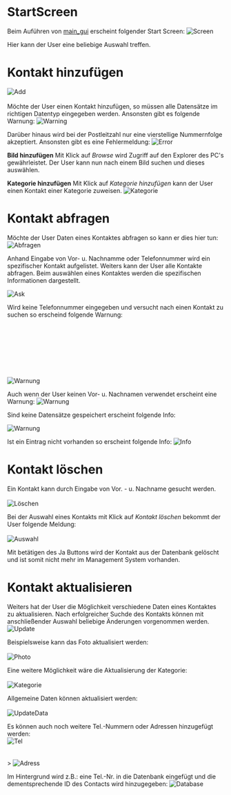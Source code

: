 # StartScreen
Beim Auführen von [main_gui](https://github.com/denisepostl/AdressContactProject/blob/main/adress/main_gui.py) erscheint folgender Start Screen:
![Screen](https://github.com/denisepostl/AdressContactProject/blob/main/img/StartScreen.png)

Hier kann der User eine beliebige Auswahl treffen. 

# Kontakt hinzufügen
![Add](https://github.com/denisepostl/AdressContactProject/blob/main/img/add.png) <br><br>
Möchte der User einen Kontakt hinzufügen, so müssen alle Datensätze im richtigen Datentyp 
eingegeben werden. Ansonsten gibt es folgende Warnung: 
![Warning](https://github.com/denisepostl/AdressContactProject/blob/main/img/Datentypwarning.png)


Darüber hinaus wird bei der Postleitzahl nur eine vierstellige Nummernfolge akzeptiert.
Ansonsten gibt es eine Fehlermeldung: 
![Error](https://github.com/denisepostl/AdressContactProject/blob/main/img/PLZError.png)

**Bild hinzufügen**
Mit Klick auf *Browse* wird Zugriff auf den Explorer des PC's gewährleistet. Der User kann nun nach einem Bild suchen und dieses auswählen.

**Kategorie hinzufügen**
Mit Klick auf *Kategorie hinzufügen* kann der User einen Kontakt einer Kategorie zuweisen.
![Kategorie](https://github.com/denisepostl/AdressContactProject/blob/main/img/Kategorie.png)

# Kontakt abfragen

Möchte der User Daten eines Kontaktes abfragen so kann er dies hier tun: 
![Abfragen](https://github.com/denisepostl/AdressContactProject/blob/main/img/Query.png)

Anhand Eingabe von Vor- u. Nachnamme oder Telefonnummer wird ein spezifischer Kontakt aufgelistet.
Weiters kann der User alle Kontakte abfragen. Beim auswählen eines Kontaktes werden die spezifischen Informationen dargestellt.

![Ask](https://github.com/denisepostl/AdressContactProject/blob/main/img/QueryALL.png)

Wird keine Telefonnummer eingegeben und versucht nach einen Kontakt zu suchen so erscheind folgende Warnung:
<br><br><br><br><br><br><br><br><br>
![Warnung](https://github.com/denisepostl/AdressContactProject/blob/main/img/telerror.png)


Auch wenn der User keinen Vor- u. Nachnamen verwendet erscheint eine Warnung: 
![Warnung](https://github.com/denisepostl/AdressContactProject/blob/main/img/Error.png)

Sind keine Datensätze gespeichert erscheint folgende Info: 

![Warnung](https://github.com/denisepostl/AdressContactProject/blob/main/img/keineDatens%C3%A4tze.png)


Ist ein Eintrag nicht vorhanden so erscheint folgende Info:
![Info](https://github.com/denisepostl/AdressContactProject/blob/main/img/EintragNichtVorhanden.png)


# Kontakt löschen

Ein Kontakt kann durch Eingabe von Vor. - u. Nachname gesucht werden. 
<br><br>
![Löschen](https://github.com/denisepostl/AdressContactProject/blob/main/img/delete.png)




Bei der Auswahl eines Kontakts mit Klick auf *Kontakt löschen* bekommt
der User folgende Meldung:
<br><br>
![Auswahl](https://github.com/denisepostl/AdressContactProject/blob/main/img/deleteask.png)


Mit betätigen des Ja Buttons wird der Kontakt aus der Datenbank gelöscht und ist somit nicht mehr im Management System vorhanden.


# Kontakt aktualisieren

Weiters hat der User die Möglichkeit verschiedene Daten eines Kontaktes zu aktualisieren. 
Nach erfolgreicher Suchde des Kontakts können mit anschließender Auswahl beliebige Änderungen vorgenommen werden. 
![Update](https://github.com/denisepostl/AdressContactProject/blob/main/img/Update.png)

Beispielsweise kann das Foto aktualisiert werden: 
<br><br>
![Photo](https://github.com/denisepostl/AdressContactProject/blob/main/img/updatephoto.png)

Eine weitere Möglichkeit wäre die Aktualisierung der Kategorie:
<br><br>
![Kategorie](https://github.com/denisepostl/AdressContactProject/blob/main/img/updatekategorie.png)

Allgemeine Daten können aktualisiert werden:
<br><br>
![UpdateData](https://github.com/denisepostl/AdressContactProject/blob/main/img/Edit.png)

Es können auch noch weitere Tel.-Nummern oder Adressen hinzugefügt werden: <br>
![Tel](https://github.com/denisepostl/AdressContactProject/blob/main/img/telhinzuf%C3%BCgen.png)
<br><br><br>>
![Adress](https://github.com/denisepostl/AdressContactProject/blob/main/img/adresseHinzuf%C3%BCge.png)

Im Hintergrund wird z.B.: eine Tel.-Nr. in die Datenbank eingefügt und die dementsprechende ID des Contacts wird hinzugegeben:
![Database](https://github.com/denisepostl/AdressContactProject/blob/main/img/phonenumberdatabase.png)

